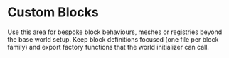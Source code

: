 # Custom Blocks

Use this area for bespoke block behaviours, meshes or registries beyond the base world setup.
Keep block definitions focused (one file per block family) and export factory functions that
the world initializer can call.
